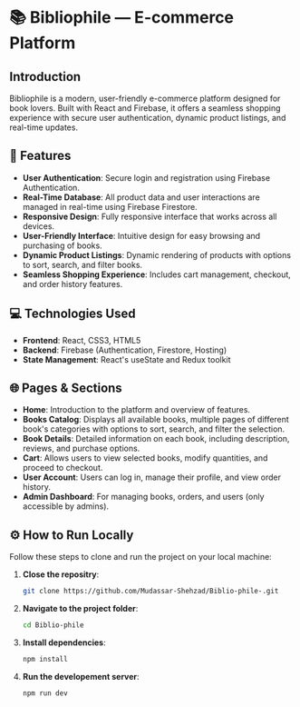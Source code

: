 # 📚 Bibliophile — E-commerce Platform

## Introduction  
Bibliophile is a modern, user-friendly e-commerce platform designed for book lovers. Built with React and Firebase, it offers a seamless shopping experience with secure user authentication, dynamic product listings, and real-time updates.

## 🌟 Features

- **User Authentication**: Secure login and registration using Firebase Authentication.
- **Real-Time Database**: All product data and user interactions are managed in real-time using Firebase Firestore.
- **Responsive Design**: Fully responsive interface that works across all devices.
- **User-Friendly Interface**: Intuitive design for easy browsing and purchasing of books.
- **Dynamic Product Listings**: Dynamic rendering of products with options to sort, search, and filter books.
- **Seamless Shopping Experience**: Includes cart management, checkout, and order history features.

## 💻 Technologies Used

- **Frontend**: React, CSS3, HTML5
- **Backend**: Firebase (Authentication, Firestore, Hosting)
- **State Management**: React's useState and Redux toolkit

## 🌐 Pages & Sections

- **Home**: Introduction to the platform and overview of features.
- **Books Catalog**: Displays all available books, multiple pages of different book's categories with options to sort, search, and filter the selection.
- **Book Details**: Detailed information on each book, including description, reviews, and purchase options.
- **Cart**: Allows users to view selected books, modify quantities, and proceed to checkout.
- **User Account**: Users can log in, manage their profile, and view order history.
- **Admin Dashboard**: For managing books, orders, and users (only accessible by admins).


## ⚙️ How to Run Locally

Follow these steps to clone and run the project on your local machine:
   
1. **Close the repositry**:
   ```bash
   git clone https://github.com/Mudassar-Shehzad/Biblio-phile-.git
2. **Navigate to the project folder**:
   ```bash
   cd Biblio-phile
3. **Install dependencies**:
   ```bash
   npm install   
4. **Run the developement server**:
   ```bash
   npm run dev




